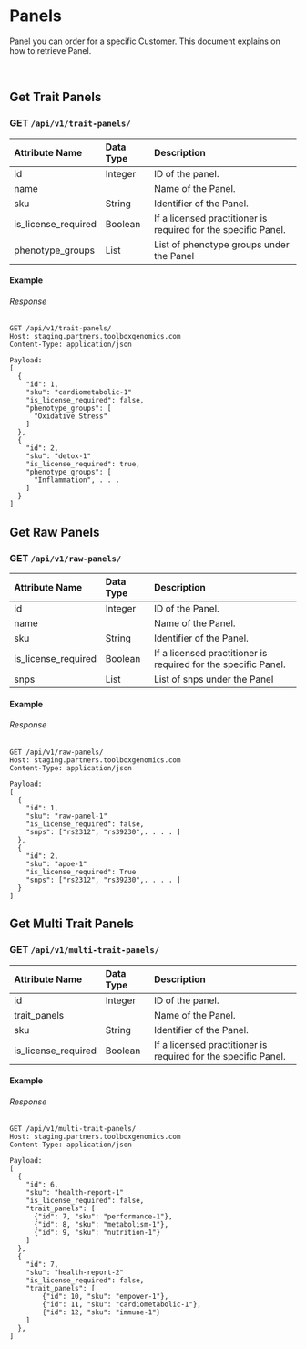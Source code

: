 # Panels

Panel you can order for a specific Customer. This document explains on how to retrieve Panel.

<br />

## Get Trait Panels
### GET `/api/v1/trait-panels/ `

| Attribute Name | Data Type | Description
|:---|:---|:---
| id | Integer | ID of the panel.
| name | | Name of the Panel.
| sku | String | Identifier of the Panel.
| is_license_required | Boolean | If a licensed practitioner is required for the specific Panel.
| phenotype_groups | List | List of phenotype groups under the Panel

#### Example

###### Response

```
GET /api/v1/trait-panels/
Host: staging.partners.toolboxgenomics.com
Content-Type: application/json

Payload:
[
  {
    "id": 1,
    "sku": "cardiometabolic-1"
    "is_license_required": false,
    "phenotype_groups": [
      "Oxidative Stress"
    ]
  },
  {
    "id": 2,
    "sku": "detox-1"
    "is_license_required": true,
    "phenotype_groups": [
      "Inflammation", . . .
    ]
  }
]

```
## Get Raw Panels
### GET `/api/v1/raw-panels/ `

| Attribute Name | Data Type | Description
|:---|:---|:---
| id | Integer | ID of the Panel.
| name | | Name of the Panel.
| sku | String | Identifier of the Panel.
| is_license_required | Boolean | If a licensed practitioner is required for the specific Panel.
| snps | List | List of snps under the Panel

#### Example

###### Response

```
GET /api/v1/raw-panels/
Host: staging.partners.toolboxgenomics.com
Content-Type: application/json

Payload:
[
  {
    "id": 1,
    "sku": "raw-panel-1"
    "is_license_required": false,
    "snps": ["rs2312", "rs39230",. . . . ]
  },
  {
    "id": 2,
    "sku": "apoe-1"
    "is_license_required": True
    "snps": ["rs2312", "rs39230",. . . . ]
  }
]

```

## Get Multi Trait Panels
### GET `/api/v1/multi-trait-panels/ `

| Attribute Name | Data Type | Description
|:---|:---|:---
| id | Integer | ID of the panel.
| trait_panels | | Name of the Panel.
| sku | String | Identifier of the Panel.
| is_license_required | Boolean | If a licensed practitioner is required for the specific Panel.

#### Example

###### Response

```
GET /api/v1/multi-trait-panels/
Host: staging.partners.toolboxgenomics.com
Content-Type: application/json

Payload:
[
  {
    "id": 6,
    "sku": "health-report-1"
    "is_license_required": false,
    "trait_panels": [
      {"id": 7, "sku": "performance-1"},
      {"id": 8, "sku": "metabolism-1"},
      {"id": 9, "sku": "nutrition-1"}
    ]
  },
  {
    "id": 7,
    "sku": "health-report-2"
    "is_license_required": false,
    "trait_panels": [
        {"id": 10, "sku": "empower-1"},
        {"id": 11, "sku": "cardiometabolic-1"},
        {"id": 12, "sku": "immune-1"}
    ]
  },
]

```
